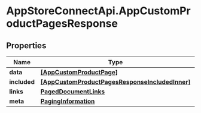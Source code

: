 # AppStoreConnectApi.AppCustomProductPagesResponse

## Properties

Name | Type | Description | Notes
------------ | ------------- | ------------- | -------------
**data** | [**[AppCustomProductPage]**](AppCustomProductPage.md) |  | 
**included** | [**[AppCustomProductPagesResponseIncludedInner]**](AppCustomProductPagesResponseIncludedInner.md) |  | [optional] 
**links** | [**PagedDocumentLinks**](PagedDocumentLinks.md) |  | 
**meta** | [**PagingInformation**](PagingInformation.md) |  | [optional] 


